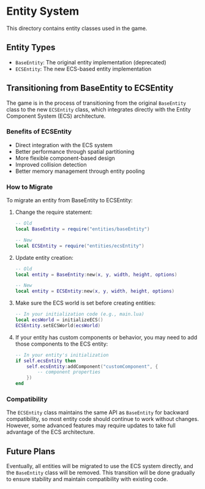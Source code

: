 # Entity System

This directory contains entity classes used in the game.

## Entity Types

- `BaseEntity`: The original entity implementation (deprecated)
- `ECSEntity`: The new ECS-based entity implementation

## Transitioning from BaseEntity to ECSEntity

The game is in the process of transitioning from the original `BaseEntity` class to the new `ECSEntity` class, which integrates directly with the Entity Component System (ECS) architecture.

### Benefits of ECSEntity

- Direct integration with the ECS system
- Better performance through spatial partitioning
- More flexible component-based design
- Improved collision detection
- Better memory management through entity pooling

### How to Migrate

To migrate an entity from BaseEntity to ECSEntity:

1. Change the require statement:
   ```lua
   -- Old
   local BaseEntity = require("entities/baseEntity")
   
   -- New
   local ECSEntity = require("entities/ecsEntity")
   ```

2. Update entity creation:
   ```lua
   -- Old
   local entity = BaseEntity:new(x, y, width, height, options)
   
   -- New
   local entity = ECSEntity:new(x, y, width, height, options)
   ```

3. Make sure the ECS world is set before creating entities:
   ```lua
   -- In your initialization code (e.g., main.lua)
   local ecsWorld = initializeECS()
   ECSEntity.setECSWorld(ecsWorld)
   ```

4. If your entity has custom components or behavior, you may need to add those components to the ECS entity:
   ```lua
   -- In your entity's initialization
   if self.ecsEntity then
       self.ecsEntity:addComponent("customComponent", {
           -- component properties
       })
   end
   ```

### Compatibility

The `ECSEntity` class maintains the same API as `BaseEntity` for backward compatibility, so most entity code should continue to work without changes. However, some advanced features may require updates to take full advantage of the ECS architecture.

## Future Plans

Eventually, all entities will be migrated to use the ECS system directly, and the `BaseEntity` class will be removed. This transition will be done gradually to ensure stability and maintain compatibility with existing code. 